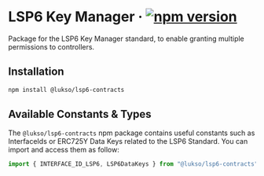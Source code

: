# LSP6 Key Manager &middot; [![npm version](https://img.shields.io/npm/v/@lukso/lsp6-contracts.svg?style=flat)](https://www.npmjs.com/package/@lukso/lsp6-contracts)

Package for the LSP6 Key Manager standard, to enable granting multiple permissions to controllers.

## Installation

```bash
npm install @lukso/lsp6-contracts
```

## Available Constants & Types

The `@lukso/lsp6-contracts` npm package contains useful constants such as InterfaceIds or ERC725Y Data Keys related to the LSP6 Standard. You can import and access them as follow:

```js
import { INTERFACE_ID_LSP6, LSP6DataKeys } from "@lukso/lsp6-contracts";
```
